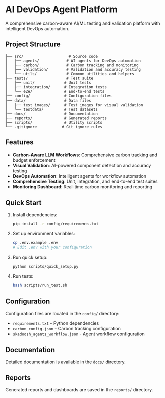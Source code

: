 # AI DevOps Agent Platform

A comprehensive carbon-aware AI/ML testing and validation platform with intelligent DevOps automation.

## Project Structure

```
├── src/                    # Source code
│   ├── agents/            # AI agents for DevOps automation
│   ├── carbon/            # Carbon tracking and monitoring
│   ├── validation/        # Validation and accuracy testing
│   └── utils/             # Common utilities and helpers
├── tests/                 # Test suite
│   ├── unit/             # Unit tests
│   ├── integration/      # Integration tests
│   └── e2e/              # End-to-end tests
├── config/               # Configuration files
├── data/                 # Data files
│   ├── test_images/      # Test images for visual validation
│   └── testdata/         # Test datasets
├── docs/                 # Documentation
├── reports/              # Generated reports
├── scripts/              # Utility scripts
└── .gitignore           # Git ignore rules
```

## Features

- **Carbon-Aware LLM Workflows**: Comprehensive carbon tracking and budget enforcement
- **Visual Validation**: AI-powered component detection and accuracy testing
- **DevOps Automation**: Intelligent agents for workflow automation
- **Comprehensive Testing**: Unit, integration, and end-to-end test suites
- **Monitoring Dashboard**: Real-time carbon monitoring and reporting

## Quick Start

1. Install dependencies:
   ```bash
   pip install -r config/requirements.txt
   ```

2. Set up environment variables:
   ```bash
   cp .env.example .env
   # Edit .env with your configuration
   ```

3. Run quick setup:
   ```bash
   python scripts/quick_setup.py
   ```

4. Run tests:
   ```bash
   bash scripts/run_test.sh
   ```

## Configuration

Configuration files are located in the `config/` directory:
- `requirements.txt` - Python dependencies
- `carbon_config.json` - Carbon tracking configuration
- `skadoosh_agents_workflow.json` - Agent workflow configuration

## Documentation

Detailed documentation is available in the `docs/` directory.

## Reports

Generated reports and dashboards are saved in the `reports/` directory.
